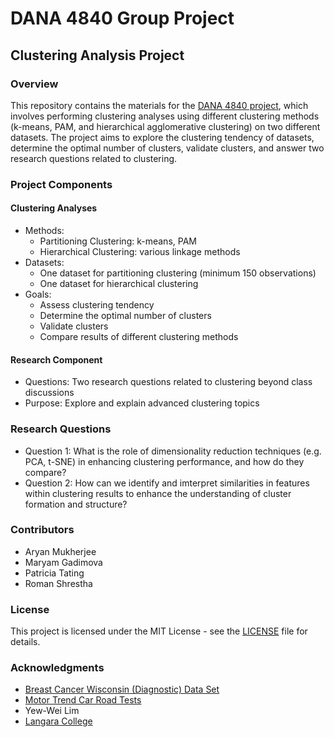 # DANA 4840 Group Project

## Clustering Analysis Project

### Overview

This repository contains the materials for the [DANA 4840 project](DANA%204840%20Project%20Details.pdf), which involves
performing clustering analyses using
different clustering methods (k-means, PAM, and hierarchical agglomerative clustering) on two different datasets. The
project aims to explore the clustering tendency of datasets, determine the optimal number of clusters, validate
clusters, and answer two research questions related to clustering.

### Project Components

#### Clustering Analyses

- Methods:
    - Partitioning Clustering: k-means, PAM
    - Hierarchical Clustering: various linkage methods
- Datasets:
    - One dataset for partitioning clustering (minimum 150 observations)
    - One dataset for hierarchical clustering
- Goals:
    - Assess clustering tendency
    - Determine the optimal number of clusters
    - Validate clusters
    - Compare results of different clustering methods

#### Research Component

- Questions: Two research questions related to clustering beyond class discussions
- Purpose: Explore and explain advanced clustering topics

### Research Questions

- Question 1: What is the role of dimensionality reduction techniques (e.g. PCA, t-SNE) in enhancing clustering
  performance, and how do they compare?
- Question 2: How can we identify and imterpret similarities in features within clustering results to enhance the
  understanding of cluster formation and structure?

### Contributors

- Aryan Mukherjee
- Maryam Gadimova
- Patricia Tating
- Roman Shrestha

### License

This project is licensed under the MIT License - see the [LICENSE](LICENSE) file for details.

### Acknowledgments

- [Breast Cancer Wisconsin (Diagnostic) Data Set](https://www.kaggle.com/datasets/uciml/breast-cancer-wisconsin-data)
- [Motor Trend Car Road Tests](https://www.kaggle.com/datasets/ruiromanini/mtcars)
- Yew-Wei Lim
- [Langara College](https://langara.ca)